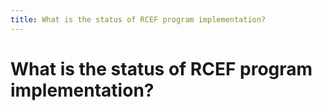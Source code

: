```yaml
---
title: What is the status of RCEF program implementation?
---
```


# What is the status of RCEF program implementation?
